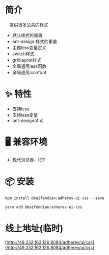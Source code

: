 # 简介
&ensp;&ensp;提供很多公共的样式
- 默认样式的重置
- ant-design 样式的重置
- 主题less变量定义
- switch样式
- gridlayout样式
- 全局通用less函数
- 全局通用iconfont

# ✨ 特性
- 支持less
- 支持less变量
- ant-design(4.x)

# 🖥 兼容环境
- 现代浏览器，IE11

# 📦 安装
```javascript
npm install @baifendian/adherev-ui-css --save
``` 

```javascript
yarn add @baifendian/adherev-ui-css
```

# 线上地址(临时)
[http://49.232.163.126:8084/adherev/ui/css](http://49.232.163.126:8084/adherev/ui/css)

